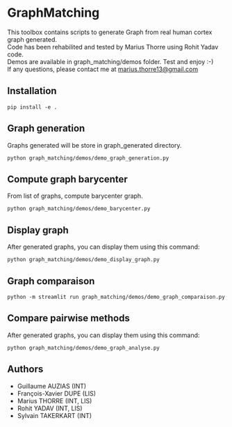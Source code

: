 # GraphMatching

This toolbox contains scripts to generate Graph from real human cortex graph generated. <br>
Code has been rehabilited and tested by Marius Thorre using Rohit Yadav code. <br>
Demos are available in graph_matching/demos folder.
Test and enjoy :-) <br>
If any questions, please contact me at marius.thorre13@gmail.com

## Installation
```shell
pip install -e .
```

## Graph generation
Graphs generated will be store in graph_generated directory.
```shell
python graph_matching/demos/demo_graph_generation.py
```

## Compute graph barycenter
From list of graphs, compute barycenter graph.
```shell
python graph_matching/demos/demo_barycenter.py
```

## Display graph
After generated graphs, you can display them using this command:
```shell
python graph_matching/demos/demo_display_graph.py
```

## Graph comparaison
```shell
python -m streamlit run graph_matching/demos/demo_graph_comparaison.py
```

## Compare pairwise methods
After generated graphs, you can display them using this command:
```shell
python graph_matching/demos/demo_graph_analyse.py
```

## Authors
- Guillaume AUZIAS (INT)
- François-Xavier DUPE (LIS)
- Marius THORRE (INT, LIS)
- Rohit YADAV (INT, LIS)
- Sylvain TAKERKART (INT)